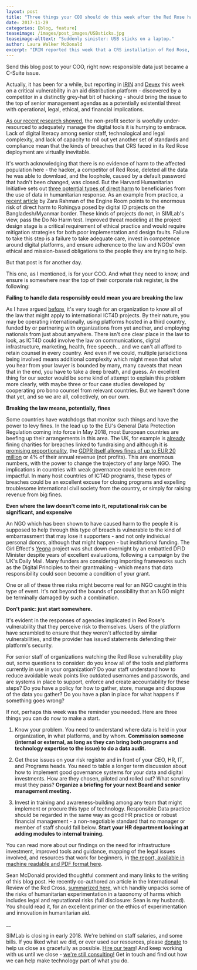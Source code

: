 ```yaml
---
layout: post
title: "Three things your COO should do this week after the Red Rose hack"
date: 2017-11-29
categories: [blog, feature]
teaseimage: /images/post_images/USBsticks.jpg
teaseimage-alttext: "Suddenly sinister: USB sticks on a laptop."
author: Laura Walker McDonald
excerpt: "IRIN reported this week that a CRS installation of Red Rose, an online aid distribution management platform, had significant security vulnerabilities thanks to a default password that hadn't been changed. The resulting flurry of statements from the platform provider's lawyer, other users of the platform, and the hacker should tell you all you need to know about the perils of poor investment in responsible data and digital literacy."
---
```

Send this blog post to your COO, right now: responsible data just became a C-Suite issue.  

Actually, it has been for a while, but reporting in [IRIN](https://www.irinnews.org/investigations/2017/11/27/security-lapses-aid-agency-leave-beneficiary-data-risk) and [Devex](https://www.devex.com/news/new-security-concerns-raised-for-redrose-digital-payment-systems-91619) this week on a critical vulnerability in an aid distribution platform - discovered by a competitor in a distinctly grey-hat bit of hacking - should bring the issue to the top of senior management agendas as a potentially existential threat with operational, legal, ethical, and financial implications.

[As our recent research showed](http://simlab.org/blog/2017/05/26/do-good-data/), the non-profit sector is woefully under-resourced to adequately manage the digital tools it is hurrying to embrace. Lack of digital literacy among senior staff, technological and legal complexity, and lack of capacity to roll out yet another set of standards and compliance mean that the kinds of breaches that CRS faced in its Red Rose deployment are virtually inevitable.

It's worth acknowledging that there is no evidence of harm to the affected population here - the hacker, a competitor of Red Rose, deleted all the data he was able to download, and the loophole, caused by a default password that hadn't been changed, was closed. But the Harvard Humanitarian Initiative sets out [three potential types of direct harm](http://www.unocha.org/sites/dms/Documents/TB18_Data%20Responsibility_Online.pdf) to beneficiaries from the use of data in humanitarian response. As an example from practice, a [recent article](http://www.irinnews.org/opinion/2017/10/23/irresponsible-data-risks-registering-rohingya) by Zara Rahman of the Engine Room points to the enormous risk of direct harm to Rohingya posed by digital ID projects on the Bangladesh/Myanmar border. These kinds of projects do not, in SIMLab's view, pass the Do No Harm test. Improved threat modeling at the project design stage is a critical requirement of ethical practice and would require mitigation strategies for both poor implementation and design faults. Failure to take this step is a failure to take adequate care, invest in competence around digital platforms, and ensure adherence to the law and NGOs' own ethical and mission-based obligations to the people they are trying to help.

But that post is for another day.

This one, as I mentioned, is for your COO. And what they need to know, and ensure is somewhere near the top of their corporate risk register, is the following:

**Failing to handle data responsibly could mean you are breaking the law**

As I have argued [before](http://www.simlab.org/blog/2017/11/01/the-coming-culture-clash/), it's very tough for an organization to know all of the law that might apply to international ICT4D projects. By their nature, you may be operating internationally, using platforms hosted in a third country, funded by or partnering with organizations from yet another, and employing nationals from just about anywhere. There isn't one clear place in the law to look, as ICT4D could involve the law on communications, digital infrastructure, marketing, health, free speech... and we can't all afford to retain counsel in every country. And even if we could, multiple jurisdictions being involved means additional complexity which might mean that what you hear from your lawyer is bounded by many, many caveats that mean that in the end, you have to take a deep breath, and guess. An excellent thing for our sector would be some kind of attempt to explain this problem more clearly, with maybe three or four case studies developed by cooperating pro bono counsel from relevant countries. But we haven't done that yet, and so we are all, collectively, on our own.

**Breaking the law means, potentially, fines**

Some countries have watchdogs that monitor such things and have the power to levy fines. In the lead up to the EU's General Data Protection Regulation coming into force in May 2018, most European countries are beefing up their arrangements in this area. The UK, for example is [already](https://www.civilsociety.co.uk/news/ico-fines-11-charities-for-breaches-of-data-protection.html) fining charities for breaches linked to fundraising and although it is [promising proportionality](https://www.civilsociety.co.uk/technology/ico-will-be-proportional-in-its-approach-to-compliance.html), the [GDPR itself allows fines of up to EUR 20 million](https://www.eugdpr.org/key-changes.html) or 4% of their annual revenue (not profits). This are enormous numbers, with the power to change the trajectory of any large NGO. The implications in countries with weak governance could be even more impactful. In many host countries of ICT4D programs, these types of breaches could be an excellent excuse for closing programs and expelling troublesome international civil society from the country, or simply for raising revenue from big fines.

**Even where the law doesn't come into it, reputational risk can be significant, and expensive**

An NGO which has been shown to have caused harm to the people it is supposed to help through this type of breach is vulnerable to the kind of embarrassment that may lose it supporters - and not only individual personal donors, although that might happen - but institutional funding. The Girl Effect's [Yegna](http://www.girleffect.org/what-girls-need/articles/july16/august-launch/a-statement-from-girl-effect-about-yegna-and-our-work-with-dfid/) project was shut down overnight by an embattled DFID Minister despite years of excellent evaluations, following a campaign by the UK's Daily Mail. Many funders are considering importing frameworks such as the Digital Principles to their grantmaking - which means that data responsibility could soon become a condition of your grant.

One or all of these three risks might become real for an NGO caught in this type of event. It's not beyond the bounds of possibility that an NGO might be terminally damaged by such a combination.

**Don't panic: just start somewhere.**

It's evident in the responses of agencies implicated in Red Rose's vulnerability that they perceive risk to themselves. Users of the platform have scrambled to ensure that they weren't affected by similar vulnerabilities, and the provider has issued statements defending their platform's security.

For senior staff of organizations watching the Red Rose vulnerability play out, some questions to consider: do you know all of the tools and platforms currently in use in your organization? Do your staff understand how to reduce avoidable weak points like outdated usernames and passwords, and are systems in place to support, enforce and create accountability for these steps? Do you have a policy for how to gather, store, manage and dispose of the data you gather? Do you have a plan in place for what happens if something goes wrong?

If not, perhaps this week was the reminder you needed. Here are three things you can do now to make a start.

1. Know your problem. You need to understand where data is held in your organization, in what platforms, and by whom. **Commission someone (internal or external, as long as they can bring both programs and technology expertise to the issue) to do a data audit.**

2. Get these issues on your risk register and in front of your CEO, HR, IT, and Programs heads. You need to table a longer term discussion about how to implement good governance systems for your data and digital investments. How are they chosen, piloted and rolled out? What scrutiny must they pass? **Organize a briefing for your next Board and senior management meeting.**

3. Invest in training and awareness-building among any team that might implement or procure this type of technology. Responsible Data practice should be regarded in the same way as good HR practice or robust financial management - a non-negotiable standard that no manager or member of staff should fall below. **Start your HR department looking at adding modules to internal training.**

You can read more about our findings on the need for infrastructure investment, improved tools and guidance, mapping of the legal issues involved, and resources that work for beginners, in [the report, available in machine readable and PDF format here](http://www.simlab.org/resources/dogooddata).

Sean McDonald provided thoughtful comment and many links to the writing of this blog post. He recently co-authored an article in the International Review of the Red Cross, [summarized here](http://blogs.icrc.org/law-and-policy/2017/11/28/humanitarian-experimentation/), which handily unpacks some of the risks of humanitarian experimentation in a taxonomy of harms which includes legal and reputational risks (full disclosure: Sean is my husband). You should read it, for an excellent primer on the ethics of experimentation and innovation in humanitarian aid.

__

SIMLab is closing in early 2018. We're behind on staff salaries, and some bills. If you liked what we did, or ever used our resources, please [donate](https://www.paypal.me/simlab/35) to help us close as gracefully as possible. [Hire our team](http://simlab.org/team)! And keep working with us until we close - [we're still consulting!](http://www.simlab.org/services) Get in touch and find out how we can help make technology part of what you do.
